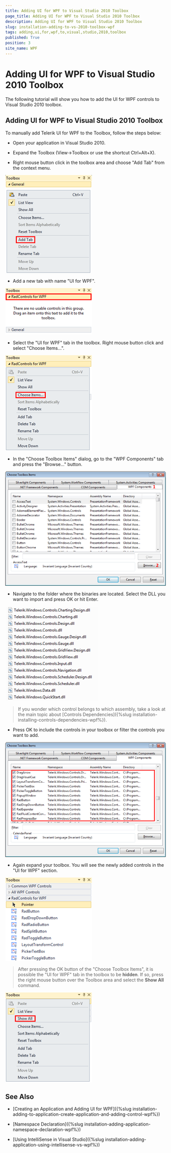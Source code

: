 ```yaml
---
title: Adding UI for WPF to Visual Studio 2010 Toolbox
page_title: Adding UI for WPF to Visual Studio 2010 Toolbox
description: Adding UI for WPF to Visual Studio 2010 Toolbox
slug: installation-adding-to-vs-2010-toolbox-wpf
tags: adding,ui,for,wpf,to,visual,studio,2010,toolbox
published: True
position: 3
site_name: WPF
---
```


# Adding UI for WPF to Visual Studio 2010 Toolbox

The following tutorial will show you how to add the UI for WPF controls to Visual Studio 2010 toolbox.

## Adding UI for WPF to Visual Studio 2010 Toolbox

To manually add Telerik UI for WPF to the Toolbox, follow the steps below:

* Open your application in Visual Studio 2010.

* Expand the Toolbox (View->Toolbox or use the shortcut Ctrl+Alt+X). 

* Right mouse button click in the toolbox area and choose "Add Tab" from the context menu.

 ![Common Installing Adding ToVS 2010 Tool Box 010 WPF](images/Common_InstallingAddingToVS2010ToolBox_010_WPF.png)
 
* Add a new tab with name "UI for WPF".

![Common Installing Adding ToVS 2010 Tool Box 020 WPF](images/Common_InstallingAddingToVS2010ToolBox_020_WPF.png)

* Select the "UI for WPF" tab in the toolbox. Right mouse button click and select "Choose Items...".

 ![Common Installing Adding ToVS 2010 Tool Box 030 WPF](images/Common_InstallingAddingToVS2010ToolBox_030_WPF.png)

* In the "Choose Toolbox Items" dialog, go to the "WPF Components" tab and press the "Browse..." button.

 ![Common Installing Adding ToVS 2010 Tool Box 040 WPF](images/Common_InstallingAddingToVS2010ToolBox_040_WPF.png)

* Navigate to the folder where the binaries are located. Select the DLL you want to import and press OK or hit Enter.

![Common Installing Adding ToVS 2010 Tool Box 050 WPF](images/Common_InstallingAddingToVS2010ToolBox_050_WPF.png)

>If you wonder which control belongs to which assembly, take a look at the main topic about [Controls Dependencies]({%slug installation-installing-controls-dependencies-wpf%}).

* Press OK to include the controls in your toolbox or filter the controls you want to add.

![Common Installing Adding ToVS 2010 Tool Box 060 WPF](images/Common_InstallingAddingToVS2010ToolBox_060_WPF.png)

* Again expand your toolbox. You will see the newly added controls in the "UI for WPF" section.

![Common Installing Adding ToVS 2010 Tool Box 070 WPF](images/Common_InstallingAddingToVS2010ToolBox_070_WPF.png)

>After pressing the OK button of the "Choose Toolbox Items", it is possible the "UI for WPF" tab in the toolbox to be __hidden__. If so, press the right mouse button over the Toolbox area and select the __Show All__ command.

![Common Installing Adding ToVS 2010 Tool Box 080 WPF](images/Common_InstallingAddingToVS2010ToolBox_080_WPF.png)

## See Also

 * [Creating an Application and Adding UI for WPF]({%slug installation-adding-to-application-create-application-and-adding-control-wpf%})

 * [Namespace Declaration]({%slug installation-adding-application-namespace-declaration-wpf%})

 * [Using IntelliSense in Visual Studio]({%slug installation-adding-application-using-intellisense-vs-wpf%})
